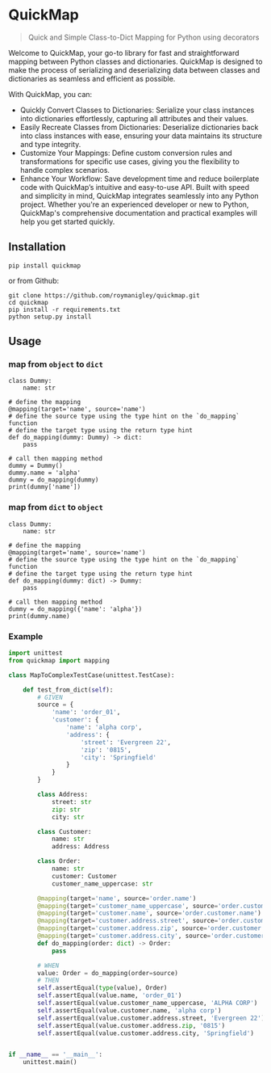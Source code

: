 # QuickMap
> Quick and Simple Class-to-Dict Mapping for Python using decorators  

Welcome to QuickMap, your go-to library for fast and straightforward mapping between Python classes and dictionaries. QuickMap is designed to make the process of serializing and deserializing data between classes and dictionaries as seamless and efficient as possible.  

With QuickMap, you can:

- Quickly Convert Classes to Dictionaries: Serialize your class instances into dictionaries effortlessly, capturing all attributes and their values.
- Easily Recreate Classes from Dictionaries: Deserialize dictionaries back into class instances with ease, ensuring your data maintains its structure and type integrity.
- Customize Your Mappings: Define custom conversion rules and transformations for specific use cases, giving you the flexibility to handle complex scenarios.
- Enhance Your Workflow: Save development time and reduce boilerplate code with QuickMap’s intuitive and easy-to-use API.
Built with speed and simplicity in mind, QuickMap integrates seamlessly into any Python project. Whether you're an experienced developer or new to Python, QuickMap's comprehensive documentation and practical examples will help you get started quickly.


## Installation
```
pip install quickmap
```
or from Github:
```
git clone https://github.com/roymanigley/quickmap.git
cd quickmap
pip install -r requirements.txt
python setup.py install
```
## Usage

### map from `object` to `dict`
```
class Dummy:
    name: str

# define the mapping
@mapping(target='name', source='name')
# define the source type using the type hint on the `do_mapping` function
# define the target type using the return type hint
def do_mapping(dummy: Dummy) -> dict:
    pass

# call then mapping method
dummy = Dummy()
dummy.name = 'alpha'
dummy = do_mapping(dummy)
print(dummy['name'])
```

### map from `dict` to `object`
```
class Dummy:
    name: str

# define the mapping
@mapping(target='name', source='name')
# define the source type using the type hint on the `do_mapping` function
# define the target type using the return type hint
def do_mapping(dummy: dict) -> Dummy:
    pass

# call then mapping method
dummy = do_mapping({'name': 'alpha'})
print(dummy.name)
```

### Example
```python
import unittest
from quickmap import mapping

class MapToComplexTestCase(unittest.TestCase):

    def test_from_dict(self):
        # GIVEN
        source = {
            'name': 'order_01',
            'customer': {
                'name': 'alpha corp',
                'address': {
                    'street': 'Evergreen 22',
                    'zip': '0815',
                    'city': 'Springfield'
                }
            }
        }

        class Address:
            street: str
            zip: str
            city: str

        class Customer:
            name: str
            address: Address

        class Order:
            name: str
            customer: Customer
            customer_name_uppercase: str

        @mapping(target='name', source='order.name')
        @mapping(target='customer_name_uppercase', source='order.customer.name', function=str.upper)
        @mapping(target='customer.name', source='order.customer.name')
        @mapping(target='customer.address.street', source='order.customer.address.street')
        @mapping(target='customer.address.zip', source='order.customer.address.zip')
        @mapping(target='customer.address.city', source='order.customer.address.city')
        def do_mapping(order: dict) -> Order:
            pass

        # WHEN
        value: Order = do_mapping(order=source)
        # THEN
        self.assertEqual(type(value), Order)
        self.assertEqual(value.name, 'order_01')
        self.assertEqual(value.customer_name_uppercase, 'ALPHA CORP')
        self.assertEqual(value.customer.name, 'alpha corp')
        self.assertEqual(value.customer.address.street, 'Evergreen 22')
        self.assertEqual(value.customer.address.zip, '0815')
        self.assertEqual(value.customer.address.city, 'Springfield')


if __name__ == '__main__':
    unittest.main()
```
